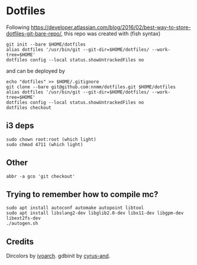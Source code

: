# Dotfiles


Following https://developer.atlassian.com/blog/2016/02/best-way-to-store-dotfiles-git-bare-repo/, this repo was created with (fish syntax)

```
git init --bare $HOME/dotfiles
alias dotfiles '/usr/bin/git --git-dir=$HOME/dotfiles/ --work-tree=$HOME'
dotfiles config --local status.showUntrackedFiles no
```

and can be deployed by 

```
echo "dotfiles" >> $HOME/.gitignore
git clone --bare git@github.com:nnmm/dotfiles.git $HOME/dotfiles
alias dotfiles '/usr/bin/git --git-dir=$HOME/dotfiles/ --work-tree=$HOME'
dotfiles config --local status.showUntrackedFiles no
dotfiles checkout
```

## i3 deps
```
sudo chown root:root (which light)
sudo chmod 4711 (which light)
```

## Other
```
abbr -a gco 'git checkout'
```

## Trying to remember how to compile mc?
```
sudo apt install autoconf automake autopoint libtool
sudo apt install libslang2-dev libglib2.0-dev libx11-dev libgpm-dev libext2fs-dev
./autogen.sh

```

## Credits
Dircolors by [ivoarch](https://github.com/ivoarch/dircolors-zenburn).
gdbinit by [cyrus-and](https://github.com/cyrus-and/gdb-dashboard).